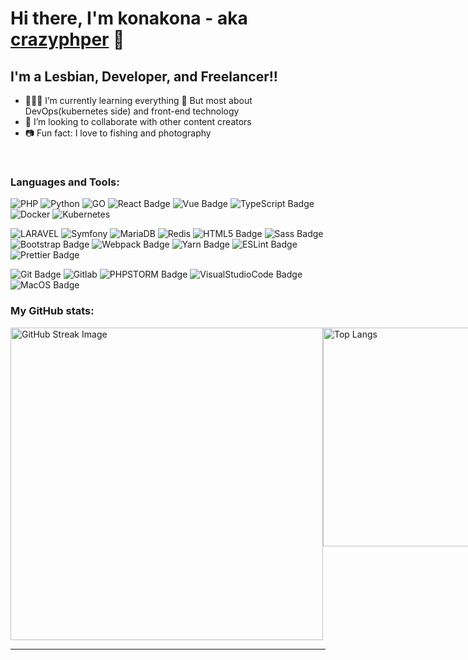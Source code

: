 # Hi there, I'm konakona - aka [crazyphper][website] 👋

## I'm a Lesbian, Developer, and Freelancer!!

- 🙇🏻‍♀️ I’m currently learning everything 🤣   But most about DevOps(kubernetes side) and front-end technology
- 🥳 I’m looking to collaborate with other content creators
- 📷 Fun fact: I love to fishing and photography
<br />

### Languages and Tools:

![PHP][PHP-Badge]
![Python][Python-Badge]
![GO][GO-Badge]
![React Badge][React-Badge]
![Vue Badge][Vue-Badge]
![TypeScript Badge][TypeScript-Badge]
![Docker][Docker-Badge]
![Kubernetes][Kubernetes-Badge]
<!-- ![Socket.io][Socket.io-Badge] -->

![LARAVEL][LARAVEL-Badge]
![Symfony][Symfony-Badge]
![MariaDB][MariaDB-Badge]
![Redis][Redis-Badge]
![HTML5 Badge][HTML5-Badge]
![Sass Badge][Sass-Badge]
![Bootstrap Badge][Bootstrap-Badge]
![Webpack Badge][Webpack-Badge]
![Yarn Badge][Yarn-Badge]
![ESLint Badge][ESLint-Badge]
![Prettier Badge][Prettier-Badge]
<!-- ![Babel Badge][Babel-Badge] -->
<!-- ![CSS3 Badge][CSS3-Badge] -->
<!-- ![Swift Badge][Swift-Badge] -->
<!-- ![PostCSS Badge][PostCSS-Badge] -->
<!-- ![Node.js Badge][Node.js-Badge] -->
<!-- ![DotNet Badge][DotNet-Badge] -->


<!-- ![Jest Badge][Jest-Badge] -->
<!-- ![GitHubActions Badge][GitHubActions-Badge] -->
<!-- ![Rollup.js Badge][Rollup.js-Badge] -->

![Git Badge][Git-Badge]
![Gitlab][Gitlab-Badge]
![PHPSTORM Badge][PHPSTORM-Badge]
![VisualStudioCode Badge][VisualStudioCode-Badge]
![MacOS Badge][MacOS-Badge]
<!-- ![VisualStudio Badge][VisualStudio-Badge] -->
<!-- ![Xcode Badge][Xcode-Badge] -->
<!-- ![InVision Badge][InVision-Badge] -->


### My GitHub stats:

<div style="display:flex;">
  <img src="http://github-readme-streak-stats.herokuapp.com?user=54853315" width="500" alt="GitHub Streak Image" />
  <img src="https://github-readme-stats.vercel.app/api/top-langs/?username=54853315&layout=compact" width="350" alt="Top Langs" />
</div>


<!-- #region Links -->
[Homepage-Link]: https://www.crazyphper.com "Homepage Link"

[GitHub-Link]: https://github.com/54853315 "GitHub Link"
<!-- #endregion Links -->

<!-- #region Tool Badges -->
[HTML5-Badge]: https://img.shields.io/badge/-HTML5-%23E34F26?style=flat-square&logo=html5&logoColor=white "HTML5 Badge"

[Vue-Badge]: https://img.shields.io/badge/Vue.js-35495E?style=flat-square&logo=vuedotjs&logoColor=4FC08D "Vue Badge"

[Symfony-Badge]: https://img.shields.io/badge/Symfony-000000?style=flat-square&logo=Symfony&logoColor=white "Symfony Badge"
[MariaDB-Badge]: https://img.shields.io/badge/MariaDB-003545?style=flat-square&logo=mariadb&logoColor=white "MariaDB Badge"
[Redis-Badge]: https://img.shields.io/badge/redis-%23DD0031.svg?&style=flat-square&logo=redis&logoColor=white "Redis Badge"
[Socket.io-Badge]: https://img.shields.io/badge/redis-%23DD0031.svg?&style=flat-square&logo=redis&logoColor=white "Socket.io Badge"

[PHP-Badge]: https://img.shields.io/badge/PHP-777BB4?style=flat-square&logo=php&logoColor=white "PHP Badge"
[GO-Badge]: https://img.shields.io/badge/Go-00ADD8?style=flat-square&logo=go&logoColor=white "GO Badge"
[Kubernetes-Badge]: https://img.shields.io/badge/kubernetes-326ce5.svg?&style=flat-square&logo=kubernetes&logoColor=white "Kubernetes Badge"
[Gitlab-Badge]: https://img.shields.io/badge/GitLab-330F63?style=flat-square&logo=gitlab&logoColor=white "Gitlab Badge"
[Docker-Badge]: https://img.shields.io/badge/Docker-2CA5E0?style=flat-square&logo=docker&logoColor=white "Docker Badge"

[PYTHON-Badge]: https://img.shields.io/badge/Python-3776AB?style=flat-square&logo=python&logoColor=white "PYTHON Badge"

[LARAVEL-Badge]: https://img.shields.io/badge/Laravel-FF2D20?style=flat-square&logo=laravel&logoColor=white "LARAVEL Badge"

[CSS3-Badge]: https://img.shields.io/badge/-CSS3-%231572B6?style=flat-square&logo=css3&logoColor=white "CSS3 Badge"

[TypeScript-Badge]: https://img.shields.io/badge/-TypeScript-%23007ACC?style=flat-square&logo=typescript&logoColor=white "TypeScript Badge"

[CSharp-Badge]: https://img.shields.io/badge/-C_Sharp-%23239120?style=flat-square&logo=c-sharp&logoColor=white "C Sharp Badge"

[Git-Badge]: https://img.shields.io/badge/-Git-%23F05032?style=flat-square&logo=git&logoColor=white "Git Badge"

[Sass-Badge]: https://img.shields.io/badge/-Sass-%23CC6699?style=flat-square&logo=sass&logoColor=white "Sass Badge"

[Jest-Badge]: https://img.shields.io/badge/-Jest-%23C21325?style=flat-square&logo=jest&logoColor=white "Jest Badge"

[Yarn-Badge]: https://img.shields.io/badge/-Yarn-%232C8EBB?style=flat-square&logo=yarn&logoColor=white "Yarn Badge"

[XAML-Badge]: https://img.shields.io/badge/-XAML-%230C54C2?style=flat-square&logo=xaml&logoColor=white "XAML Badge"

[Babel-Badge]: https://img.shields.io/badge/-Babel-%23F9DC3E?style=flat-square&logo=babel&logoColor=white "Babel Badge"

[React-Badge]: https://img.shields.io/badge/-React-%2361DAFB?style=flat-square&logo=react&logoColor=white "React Badge"

[Xcode-Badge]: https://img.shields.io/badge/-Xcode-%231575F9?style=flat-square&logo=xcode&logoColor=white "Xcode Badge"

[Swift-Badge]: https://img.shields.io/badge/-Swift-%23FA7343?style=flat-square&logo=swift&logoColor=white "Swift Badge"

[Gatsby-Badge]: https://img.shields.io/badge/-Gatsby-%23663399?style=flat-square&logo=gatsby&logoColor=white "Gatsby Badge"

[Sketch-Badge]: https://img.shields.io/badge/-Sketch-%23F7B500?style=flat-square&logo=sketch&logoColor=white "Sketch Badge"

[ESLint-Badge]: https://img.shields.io/badge/-ESLint-%234B32C3?style=flat-square&logo=eslint&logoColor=white "ESLint Badge"

[PostCSS-Badge]: https://img.shields.io/badge/-PostCSS-%23DD3A0A?style=flat-square&logo=postcss&logoColor=white "PostCSS Badge"

[Node.js-Badge]: https://img.shields.io/badge/-Node.js-%23339933?style=flat-square&logo=node.js&logoColor=white "Node.js Badge"

[Webpack-Badge]: https://img.shields.io/badge/-Webpack-%238DD6F9?style=flat-square&logo=webpack&logoColor=white "Webpack Badge"

[Windows-Badge]: https://img.shields.io/badge/-Windows-%230078D6?style=flat-square&logo=windows&logoColor=white "Windows Badge"

[DotNet-Badge]: https://img.shields.io/badge/-.Net-%235C2D91?style=flat-square&logo=.net&logoColor=white ".Net Badge"

[InVision-Badge]: https://img.shields.io/badge/-InVision-%23FF3366?style=flat-square&logo=invision&logoColor=white "InVision Badge"

[Prettier-Badge]: https://img.shields.io/badge/-Prettier-%23F7B93E?style=flat-square&logo=prettier&logoColor=white "Prettier Badge"

[Storybook-Badge]: https://img.shields.io/badge/-Storybook-%23FF4785?style=flat-square&logo=storybook&logoColor=white "Storybook Badge"

[Rollup.js-Badge]: https://img.shields.io/badge/-Rollup.js-%23EC4A3F?style=flat-square&logo=rollup.js&logoColor=white "Rollup.js Badge"

[Bootstrap-Badge]: https://img.shields.io/badge/-Bootstrap-%23563D7C?style=flat-square&logo=bootstrap&logoColor=white "Bootstrap Badge"

[PowerShell-Badge]: https://img.shields.io/badge/-PowerShell-%235391FE?style=flat-square&logo=powershell&logoColor=white "PowerShell Badge"

[VisualStudio-Badge]: https://img.shields.io/badge/-Visual_Studio-%235C2D91?style=flat-square&logo=visual-studio&logoColor=white "Visual Studio Badge"

[GitHubActions-Badge]: https://img.shields.io/badge/-GitHub_Actions-%232088FF?style=flat-square&logo=github-actions&logoColor=white "GitHub Actions Badge"

[VisualStudioCode-Badge]: https://img.shields.io/badge/-Visual_Studio_Code-%23007ACC?style=flat-square&logo=visual-studio-code&logoColor=white "Visual Studio Code Badge"
[PHPSTORM-Badge]: https://img.shields.io/badge/phpstorm-143?style=flat-square&logo=phpstorm&logoColor=black&color=black&labelColor=darkorchid "PHPSTORM Badge"

[MacOS-Badge]: https://img.shields.io/badge/-macOS-%23999999?style=flat-square&logo=apple&logoColor=white "macOS Badge"
<!-- #endregion Tool Badges -->

---

[website]: https://www.crazyphper.com
